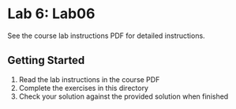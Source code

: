 # Lab 6: Lab06

See the course lab instructions PDF for detailed instructions.

## Getting Started

1. Read the lab instructions in the course PDF
2. Complete the exercises in this directory
3. Check your solution against the provided solution when finished
